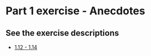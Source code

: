 # Part 1 exercise - Anecdotes

## See the exercise descriptions

  - [1.12 - 1.14](https://fullstackopen.com/en/part1/a_more_complex_state_debugging_react_apps#exercises-1-6-1-14)
